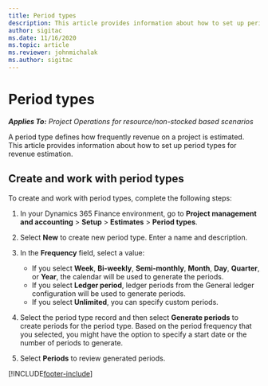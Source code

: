 ```yaml
---
title: Period types
description: This article provides information about how to set up period types for revenue estimation.
author: sigitac
ms.date: 11/16/2020
ms.topic: article
ms.reviewer: johnmichalak
ms.author: sigitac
---
```


# Period types

_**Applies To:** Project Operations for resource/non-stocked based scenarios_

A period type defines how frequently revenue on a project is estimated. This article provides information about how to set up period types for revenue estimation. 

## Create and work with period types
To create and work with period types, complete the following steps:

1. In your Dynamics 365 Finance environment, go to **Project management and accounting** > **Setup** > **Estimates** > **Period types**.
2. Select **New** to create new period type. Enter a name and description.
3. In the **Frequency** field, select a value:

    - If you select **Week**, **Bi-weekly**, **Semi-monthly**, **Month**, **Day**, **Quarter**, or **Year**, the calendar will be used to generate the periods. 
    - If you select **Ledger period**, ledger periods from the General ledger configuration will be used to generate periods.
    - If you select **Unlimited**, you can specify custom periods.
4. Select the period type record and then select **Generate periods** to create periods for the period type. Based on the period frequency that you selected, you might have the option to specify a start date or the number of periods to generate.
5. Select **Periods** to review generated periods.



[!INCLUDE[footer-include](../includes/footer-banner.md)]
